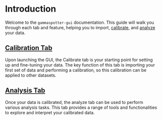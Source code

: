 # Introduction
Welcome to the `gammaspotter-gui` documentation. This guide will walk you through each tab and feature, helping you to import, [calibrate](calibrate.md), and [analyze](analyze.md) your data.

## [Calibration Tab](calibrate.md)
Upon launching the GUI, the Calibrate tab is your starting point for setting up and fine-tuning your data. The key function of this tab is importing your first set of data and performing a calibration, so this calibration can be applied to other datasets.

## [Analysis Tab](analyze.md)
Once your data is calibrated, the analyze tab can be used to perform various analysis tasks. This tab provides a range of tools and functionalities to explore and interpret your calibrated data.

